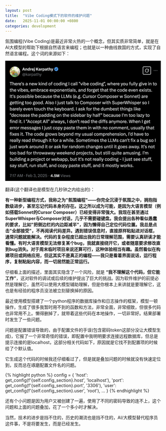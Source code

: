 ```yaml
---
layout: post
title:  "Vibe Coding模式下的软件的维护问题"
date:   2025-11-01 00:00:00 +0800
categories: development
---
```


氛围编程(Vibe Coding)是最近非常火热的一个概念，但其实质非常简单，就是在AI大模型的帮助下根据自然语言来编程；也就是以一种曲线救国的方式，实现了自然语言编程。这个词的来源如下：

![image](/images/2025-11-01-vibecoding.png)

翻译(这个翻译也是模型在几秒钟之内给出的)：


**有一种新型编程方式，我称之为"氛围编程"——你完全沉浸于氛围之中，拥抱指数级进步，甚至忘记代码本身的存在。这之所以成为可能，是因为大语言模型（例如搭载Sonnet的Cursor Composer）已经变得非常强大。我现在甚至通过SuperWhisper与Composer对话，几乎不需要碰键盘。我会提出各种看似愚蠢的要求，比如"把侧边栏的内边距减半"，因为懒得自己定位代码位置。我总是点击"全部接受"，不再阅读代码差异。遇到错误信息时，直接原样粘贴进对话框，通常问题就能解决。代码的复杂程度已超出我的日常理解范围，需要认真研读才能看懂。有时大语言模型无法修复某个bug，我就直接绕开它，或者随意要求修改直到bug消失。对于周末临时项目来说还算可行，这种体验相当有趣。虽然看似在构建项目或网络应用，但这其实不是真正的编程——我只是看着界面说话，运行程序，复制粘贴内容，而一切居然能正常运行。**


仔细看上面的描述，里面其实隐含了一个风险，就是 **“我不理解这个代码，但它能工作”**，这对软件的调试或后续的维护提出了巨大的挑战。因为软件维护的前提必然是理解它，虽然可以使用大模型辅助理解，但是你根本上来讲就是要理解它，这也是有经验的程序员没法被立刻替换掉的原因。 

最近使用模型搭建了一个python程序的数据库操作和日志操作的框架，模型一顿操作，生成了很多我暂时用不到的函数和方法，非常全面，非常细致，但很多代码也非常用不上。懒得删掉了，就带着这些代码在本地操作，一切非常好。结果部署时发生了一些问题。

问题是配置错误导致的，由于配置文件的手误(包含密码token这部分没让大模型生成)，它报了一个非常奇怪的错误，即配置中我明明要求连接远程数据库，但总是提示连接的是localhost，这部分相关代码如下，原因就是它找不到配置项的时候给了个默认值。

它生成这个代码的时候我还仔细看过了，但是就是叠加问题的时候就没有快速定位到，反而总在琢磨配置文件名的问题。

{% highlight python %}
config = {
    'host': get_config(f'{self.config_section}.host', 'localhost'), 
    'port': get_config(f'{self.config_section}.port', '3306'),
    'user': get_config(f'{self.config_section}.user', 'root'),
    ...
}
{% endhighlight %}
 
还有个小问题是因为用户又被创建了一遍，使用了不同的密码导致的连不上，这个问题和上面的问题叠加，花了一个多小时才解决。

当然，技术的进步是挡不住的，历史的潮流也是挡不住的，AI/大模型替代程序员这件事，不是将要发生，而是已经发生。

